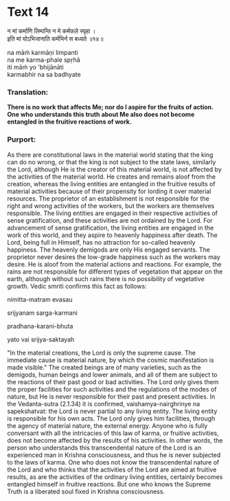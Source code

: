 # Text 14

न मां कर्माणि लिम्पन्ति न मे कर्मफले स्पृहा ।  
इति मां योऽभिजानाति कर्मभिर्न स बध्यते ॥१४॥

na māḿ karmāṇi limpanti  
na me karma-phale spṛhā  
iti māḿ yo 'bhijānāti  
karmabhir na sa badhyate



### Translation:

**There is no work that affects Me; nor do I aspire for the fruits of action. One who understands this truth about Me also does not become entangled in the fruitive reactions of work.**

### Purport:

As there are constitutional laws in the material world stating that the king can do no wrong, or that the king is not subject to the state laws, similarly the Lord, although He is the creator of this material world, is not affected by the activities of the material world. He creates and remains aloof from the creation, whereas the living entities are entangled in the fruitive results of material activities because of their propensity for lording it over material resources. The proprietor of an establishment is not responsible for the right and wrong activities of the workers, but the workers are themselves responsible. The living entities are engaged in their respective activities of sense gratification, and these activities are not ordained by the Lord. For advancement of sense gratification, the living entities are engaged in the work of this world, and they aspire to heavenly happiness after death. The Lord, being full in Himself, has no attraction for so-called heavenly happiness. The heavenly demigods are only His engaged servants. The proprietor never desires the low-grade happiness such as the workers may desire. He is aloof from the material actions and reactions. For example, the rains are not responsible for different types of vegetation that appear on the earth, although without such rains there is no possibility of vegetative growth. Vedic smriti confirms this fact as follows:

nimitta-matram evasau

srijyanam sarga-karmani

pradhana-karani-bhuta

yato vai srijya-saktayah

"In the material creations, the Lord is only the supreme cause. The immediate cause is material nature, by which the cosmic manifestation is made visible." The created beings are of many varieties, such as the demigods, human beings and lower animals, and all of them are subject to the reactions of their past good or bad activities. The Lord only gives them the proper facilities for such activities and the regulations of the modes of nature, but He is never responsible for their past and present activities. In the Vedanta-sutra (2.1.34) it is confirmed, vaishamya-nairghrinye na sapekshatvat: the Lord is never partial to any living entity. The living entity is responsible for his own acts. The Lord only gives him facilities, through the agency of material nature, the external energy. Anyone who is fully conversant with all the intricacies of this law of karma, or fruitive activities, does not become affected by the results of his activities. In other words, the person who understands this transcendental nature of the Lord is an experienced man in Krishna consciousness, and thus he is never subjected to the laws of karma. One who does not know the transcendental nature of the Lord and who thinks that the activities of the Lord are aimed at fruitive results, as are the activities of the ordinary living entities, certainly becomes entangled himself in fruitive reactions. But one who knows the Supreme Truth is a liberated soul fixed in Krishna consciousness.